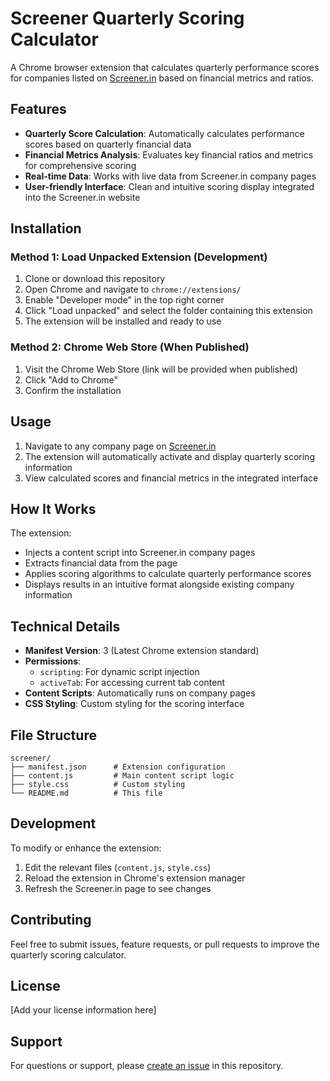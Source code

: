 # Screener Quarterly Scoring Calculator

A Chrome browser extension that calculates quarterly performance scores for companies listed on [Screener.in](https://www.screener.in) based on financial metrics and ratios.

## Features

- **Quarterly Score Calculation**: Automatically calculates performance scores based on quarterly financial data
- **Financial Metrics Analysis**: Evaluates key financial ratios and metrics for comprehensive scoring
- **Real-time Data**: Works with live data from Screener.in company pages
- **User-friendly Interface**: Clean and intuitive scoring display integrated into the Screener.in website

## Installation

### Method 1: Load Unpacked Extension (Development)

1. Clone or download this repository
2. Open Chrome and navigate to `chrome://extensions/`
3. Enable "Developer mode" in the top right corner
4. Click "Load unpacked" and select the folder containing this extension
5. The extension will be installed and ready to use

### Method 2: Chrome Web Store (When Published)

1. Visit the Chrome Web Store (link will be provided when published)
2. Click "Add to Chrome"
3. Confirm the installation

## Usage

1. Navigate to any company page on [Screener.in](https://www.screener.in/company/)
2. The extension will automatically activate and display quarterly scoring information
3. View calculated scores and financial metrics in the integrated interface

## How It Works

The extension:
- Injects a content script into Screener.in company pages
- Extracts financial data from the page
- Applies scoring algorithms to calculate quarterly performance scores
- Displays results in an intuitive format alongside existing company information

## Technical Details

- **Manifest Version**: 3 (Latest Chrome extension standard)
- **Permissions**: 
  - `scripting`: For dynamic script injection
  - `activeTab`: For accessing current tab content
- **Content Scripts**: Automatically runs on company pages
- **CSS Styling**: Custom styling for the scoring interface

## File Structure

```
screener/
├── manifest.json      # Extension configuration
├── content.js         # Main content script logic
├── style.css          # Custom styling
└── README.md          # This file
```

## Development

To modify or enhance the extension:

1. Edit the relevant files (`content.js`, `style.css`)
2. Reload the extension in Chrome's extension manager
3. Refresh the Screener.in page to see changes

## Contributing

Feel free to submit issues, feature requests, or pull requests to improve the quarterly scoring calculator.

## License

[Add your license information here]

## Support

For questions or support, please [create an issue](link-to-issues) in this repository.
